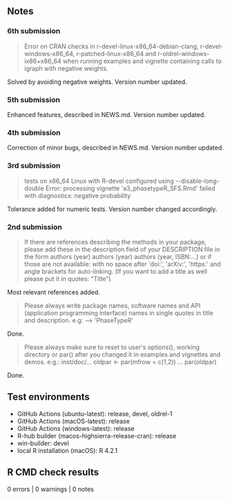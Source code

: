 ## Notes

### 6th submission

> Error on CRAN checks in  r-devel-linux-x86_64-debian-clang, r-devel-windows-x86_64, 
r-patched-linux-x86_64 and r-oldrel-windows-ix86+x86_64 when running examples
and vignette containing calls to igraph with negative weights. 

Solved by avoiding negative weights. Version number updated. 

### 5th submission

Enhanced features, described in NEWS.md. Version number updated. 

### 4th submission

Correction of minor bugs, described in NEWS.md. Version number updated. 

### 3rd submission

> tests on x86_64 Linux with R-devel configured using --disable-long-double
Error: processing vignette 'a3_phasetypeR_SFS.Rmd' failed with diagnostics:
negative probability

Tolerance added for numeric tests. Version number changed accordingly.

### 2nd submission

> If there are references describing the methods in your package, please 
add these in the description field of your DESCRIPTION file in the form
authors (year) 
authors (year) 
authors (year, ISBN:...)
or if those are not available:
with no space after 'doi:', 'arXiv:', 'https:' and angle brackets for 
auto-linking.
(If you want to add a title as well please put it in quotes: "Title")

Most relevant references added.

> Please always write package names, software names and API (application 
programming interface) names in single quotes in title and description. 
e.g: --> 'PhaseTypeR'

Done.

> Please always make sure to reset to user's options(), working directory 
or par() after you changed it in examples and vignettes and demos.
e.g.: inst/doc/...
oldpar <- par(mfrow = c(1,2))
...
par(oldpar)

Done.

## Test environments

* GitHub Actions (ubuntu-latest): release, devel, oldrel-1
* GitHub Actions (macOS-latest): release
* GitHub Actions (windows-latest): release
* R-hub builder (macos-highsierra-release-cran): release
* win-builder: devel
* local R installation (macOS): R 4.2.1

## R CMD check results

0 errors | 0 warnings | 0 notes
